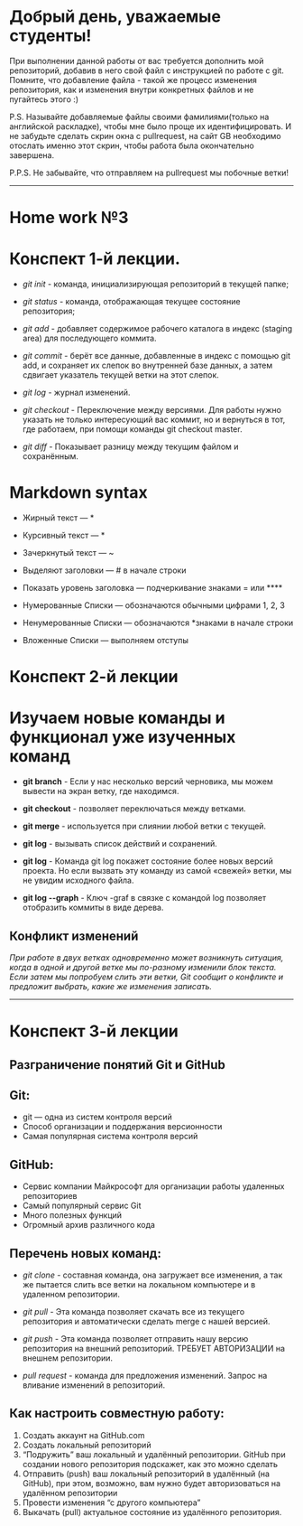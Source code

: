 # Добрый день, уважаемые студенты! 
  При выполнении данной работы от вас требуется дополнить мой репозиторий, добавив в него свой файл с инструкцией по работе с git. Помните, что добавление файла - такой же процесс изменения репозитория, как и изменения внутри конкретных файлов и не пугайтесь этого :)

  P.S. Называйте добавляемые файлы своими фамилиями(только на английской раскладке), чтобы мне было проще их идентифицировать. И не забудьте сделать скрин окна с pullrequest, на сайт GB необходимо отослать именно этот скрин, чтобы работа была окончательно завершена.

  P.P.S. Не забывайте, что отправляем на pullrequest мы побочные ветки!
  ***

  # Home work №3

# **Конспект 1-й лекции.**

* *git init* - команда, инициализирующая репозиторий в текущей папке;

* *git status* - команда, отображающая текущее состояние репозитория;

* *git add* - добавляет содержимое рабочего каталога в индекс (staging area) для последующего коммита.

* *git commit* - берёт все данные, добавленные в индекс с помощью git add, и сохраняет их слепок во внутренней базе данных, а затем сдвигает указатель текущей ветки на этот слепок.

* *git log* - журнал изменений.

* *git checkout* - Переключение между версиями. Для работы нужно указать не только интересующий вас коммит, но и вернуться в тот, где работаем, при помощи команды git checkout master.

* *git diff* - Показывает разницу между текущим файлом 
и сохранённым.


Markdown syntax
===============

*  Жирный текст — *
 
* Курсивный текст — *

* Зачеркнутый текст — ~

* Выделяют заголовки — # в начале строки

* Показать уровень заголовка — 
подчеркивание знаками = или ****

* Нумерованные Списки — обозначаются 
обычными цифрами 1, 2, 3

* Ненумерованные Списки — обозначаются 
*знаками в начале строки

* Вложенные Списки — выполняем отступы

# **Конспект 2-й лекции**
Изучаем новые команды и функционал уже изученных команд
=====================

* **git branch** - Если у нас несколько версий черновика, мы можем вывести на экран ветку, где находимся.

* **git checkout** - позволяет переключаться между ветками.

* **git merge** - используется при слиянии любой ветки с текущей.

* **git log** - вызывать список действий и сохранений.
* **git log** - Команда git log покажет состояние более новых версий проекта. Но если вызвать эту команду из самой «свежей» ветки, мы не увидим исходного файла.

* **git log --graph** - Ключ -graf в связке с командой log позволяет отобразить коммиты в виде дерева.

## Конфликт изменений

*При работе в двух ветках одновременно может 
возникнуть ситуация, когда в одной и другой 
ветке мы по-разному изменили блок текста. 
Если затем мы попробуем слить эти ветки, Git 
сообщит о конфликте и предложит выбрать, 
какие же изменения записать.*
********

# **Конспект 3-й лекции** 

## Разграничение понятий Git и GitHub
## Git:
* git — одна из систем контроля версий
* Способ организации и поддержания версионности
* Самая популярная система контроля версий

## GitHub:
* Сервис компании Майкрософт для организации работы удаленных репозиториев
* Самый популярный сервис Git
* Много полезных функций
* Огромный архив различного кода

## Перечень новых команд:

* *git clone* - составная команда, она загружает все изменения, а так же пытается слить все ветки на локальном компьютере и в удаленном репозитории.

* *git pull* - Эта команда позволяет скачать все из текущего репозитория и автоматически сделать merge с нашей версией.

* *git push* - Эта команда позволяет отправить нашу версию репозитория на внешний репозиторий. ТРЕБУЕТ АВТОРИЗАЦИИ на внешнем репозитории.

* *pull request* - команда для предложения изменений. Запрос на вливание изменений в репозиторий.

## Как настроить совместную работу:
1. Создать аккаунт на GitHub.com
2. Создать локальный репозиторий
3. “Подружить” ваш локальный и удалённый репозитории. GitHub при создании нового репозитория подскажет, как это можно сделать
4. Отправить (push) ваш локальный репозиторий в удалённый (на GitHub), при этом, возможно, вам нужно будет авторизоваться на удалённом репозитории
5. Провести изменения “с другого компьютера”
6. Выкачать (pull) актуальное состояние из удалённого репозитория.


 